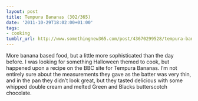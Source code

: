 ```yaml
---
layout: post
title: Tempura Bananas (302/365)
date: '2011-10-29T18:02:00+01:00'
tags:
- cooking
tumblr_url: http://www.somethingnew365.com/post/43670299528/tempura-bananas-302365
---
```

More banana based food, but a little more sophisticated than the day before.
I was looking for something Halloween themed to cook, but happened upon a recipe on the BBC site for Tempura Bananas.
I’m not entirely sure about the measurements they gave as the batter was very thin, and in the pan they didn’t look great, but they tasted delicious with some whipped double cream and melted Green and Blacks butterscotch chocolate.
